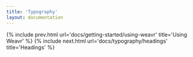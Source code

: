 ```yaml
---
title: 'Typography'
layout: documentation
---
```


{% include prev.html url='docs/getting-started/using-weavr' title='Using Weavr' %}
{% include next.html url='docs/typography/headings' title='Headings' %}
